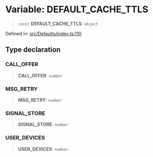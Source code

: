 # Variable: DEFAULT\_CACHE\_TTLS

> `const` **DEFAULT\_CACHE\_TTLS**: `object`

Defined in: [src/Defaults/index.ts:110](https://github.com/Fokusdotid/Baileys/blob/4aa08196a497251af5be42856601e02d8a85cce8/src/Defaults/index.ts#L110)

## Type declaration

### CALL\_OFFER

> **CALL\_OFFER**: `number`

### MSG\_RETRY

> **MSG\_RETRY**: `number`

### SIGNAL\_STORE

> **SIGNAL\_STORE**: `number`

### USER\_DEVICES

> **USER\_DEVICES**: `number`
